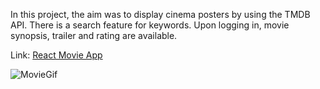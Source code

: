 In this project, the aim was to display cinema posters by using the TMDB API. There is a search feature for keywords. Upon logging in, movie synopsis, trailer and rating are available.

Link: <a href="https://movie-app-c836e.web.app/">React Movie App</a>

![MovieGif](https://github.com/ahua1994/react-movie-app/blob/master/src/images/React-Movie-App.gif)
